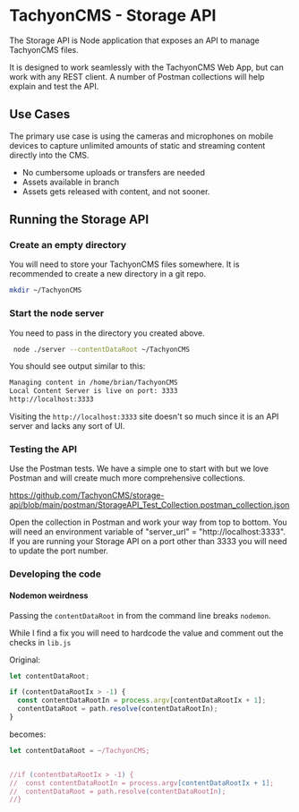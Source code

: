 # TachyonCMS - Storage API

The Storage API is Node application that exposes an API to manage TachyonCMS files.

It is designed to work seamlessly with the TachyonCMS Web App, but can work with any REST client.
A number of Postman collections will help explain and test the API.

## Use Cases

The primary use case is using the cameras and microphones on mobile devices to capture unlimited amounts of static and streaming content directly into the CMS.

* No cumbersome uploads or transfers are needed
* Assets available in branch
* Assets gets released with content, and not sooner.

## Running the Storage API

### Create an empty directory

You will need to store your TachyonCMS files somewhere.
It is recommended to create a new directory in a git repo.

```bash
mkdir ~/TachyonCMS
```
### Start the node server

You need to pass in the directory you created above.

```bash
 node ./server --contentDataRoot ~/TachyonCMS
 ```

You should see output similar to this:

```bash
Managing content in /home/brian/TachyonCMS
Local Content Server is live on port: 3333
http://localhost:3333
```

Visiting the `http://localhost:3333` site doesn't so much since it is an API server and lacks any sort of UI.
 
### Testing the API

Use the Postman tests. We have a simple one to start with but we love Postman and will create much more comprehensive collections.

https://github.com/TachyonCMS/storage-api/blob/main/postman/StorageAPI_Test_Collection.postman_collection.json

Open the collection in Postman and work your way from top to bottom.
You will need an environment variable of "server_url" = "http://localhost:3333".
If you are running your Storage API on a port other than 3333 you will need to update the port number.

### Developing the code

#### Nodemon weirdness 

Passing the `contentDataRoot` in from the command line breaks `nodemon`.

While I find a fix you will need to hardcode the value and comment out the checks in `lib.js`

Original:

```javascript
let contentDataRoot;

if (contentDataRootIx > -1) {
  const contentDataRootIn = process.argv[contentDataRootIx + 1];
  contentDataRoot = path.resolve(contentDataRootIn);
}
```

becomes:

```javascript
let contentDataRoot = ~/TachyonCMS;


//if (contentDataRootIx > -1) {
//  const contentDataRootIn = process.argv[contentDataRootIx + 1];
//  contentDataRoot = path.resolve(contentDataRootIn);
//}
```
